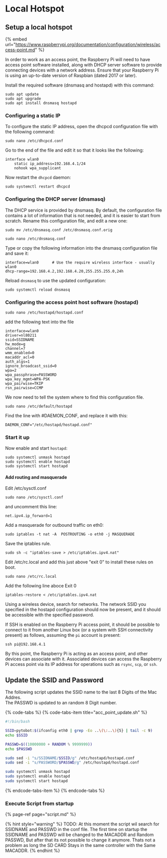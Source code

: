 # Local Hotspot

## Setup a local hotspot

{% embed url="https://www.raspberrypi.org/documentation/configuration/wireless/access-point.md" %}

In order to work as an access point, the Raspberry Pi will need to have access point software installed, along with DHCP server software to provide connecting devices with a network address. Ensure that your Raspberry Pi is using an up-to-date version of Raspbian \(dated 2017 or later\).

Install the required software \(dnsmasq and hostapd\) with this command:

```text
sudo apt update
sudo apt upgrade
sudo apt install dnsmasq hostapd
```

### Configuring a static IP

To configure the static IP address, open the dhcpcd configuration file with the following command:

```text
sudo nano /etc/dhcpcd.conf
```

Go to the end of the file and edit it so that it looks like the following:

```text
interface wlan0
    static ip_address=192.168.4.1/24
    nohook wpa_supplicant
```

Now restart the `dhcpcd` daemon:

```text
sudo systemctl restart dhcpcd
```

### Configuring the DHCP server \(dnsmasq\)

The DHCP service is provided by dnsmasq. By default, the configuration file contains a lot of information that is not needed, and it is easier to start from scratch. Rename this configuration file, and edit a new one:

```text
sudo mv /etc/dnsmasq.conf /etc/dnsmasq.conf.orig
```

```text
sudo nano /etc/dnsmasq.conf
```

Type or copy the following information into the dnsmasq configuration file and save it:

```text
interface=wlan0      # Use the require wireless interface - usually wlan0
dhcp-range=192.168.4.2,192.168.4.20,255.255.255.0,24h
```

Reload `dnsmasq` to use the updated configuration:

```text
sudo systemctl reload dnsmasq
```

### Configuring the access point host software \(hostapd\)

```text
sudo nano /etc/hostapd/hostapd.conf
```

add the following text into the file

```text
interface=wlan0
driver=nl80211
ssid=SSIDNAME
hw_mode=g
channel=7
wmm_enabled=0
macaddr_acl=0
auth_algs=1
ignore_broadcast_ssid=0
wpa=2
wpa_passphrase=PASSWORD
wpa_key_mgmt=WPA-PSK
wpa_pairwise=TKIP
rsn_pairwise=CCMP
```

We now need to tell the system where to find this configuration file.

```text
sudo nano /etc/default/hostapd
```

Find the line with \#DAEMON\_CONF, and replace it with this:

```text
DAEMON_CONF="/etc/hostapd/hostapd.conf"
```

### Start it up

Now enable and start `hostapd`:

```text
sudo systemctl unmask hostapd
sudo systemctl enable hostapd
sudo systemctl start hostapd
```

#### Add routing and masquerade

Edit /etc/sysctl.conf

```text
sudo nano /etc/sysctl.conf
```

and uncomment this line:

```text
net.ipv4.ip_forward=1
```

Add a masquerade for outbound traffic on eth0:

```text
sudo iptables -t nat -A  POSTROUTING -o eth0 -j MASQUERADE
```

Save the iptables rule.

```text
sudo sh -c "iptables-save > /etc/iptables.ipv4.nat"
```

Edit /etc/rc.local and add this just above "exit 0" to install these rules on boot.

```text
sudo nano /etc/rc.local
```

Add the following line aboce Exit 0

```text
iptables-restore < /etc/iptables.ipv4.nat
```

Using a wireless device, search for networks. The network SSID you specified in the hostapd configuration should now be present, and it should be accessible with the specified password.

If SSH is enabled on the Raspberry Pi access point, it should be possible to connect to it from another Linux box \(or a system with SSH connectivity present\) as follows, assuming the `pi` account is present:

```text
ssh pi@192.168.4.1
```

By this point, the Raspberry Pi is acting as an access point, and other devices can associate with it. Associated devices can access the Raspberry Pi access point via its IP address for operations such as `rsync`, `scp`, or `ssh`.

## Update the SSID and Password

The following script updates the SSID name to the last 8 Digits of the Mac Addres.   
The PASSWD is updated to an random 8 Digit number. 

{% code-tabs %}
{% code-tabs-item title="acc\_point\_update.sh" %}
```bash
#!/bin/bash

SSID=pytobot:$(ifconfig eth0 | grep -Eo ..\(\:..\){5} | tail -c 9)
echo $SSID

PASSWD=$((10000000 + RANDOM % 9999999))
echo $PASSWD

sudo sed -i "s/SSIDNAME/$SSID/g" /etc/hostapd/hostapd.conf
sudo sed -i "s/PASSWORD/$PASSWD/g" /etc/hostapd/hostapd.conf

sudo systemctl unmask hostapd
sudo systemctl enable hostapd
sudo systemctl start hostapd
```
{% endcode-tabs-item %}
{% endcode-tabs %}

### ​Execute Script from startup

{% page-ref page="script.md" %}

{% hint style="warning" %}
TODO: At this moment the script wil search for SSIDNAME and PASSWD in the conf file. The first time on startup the SSIDNAME and PASSWD will be changed to the MACADDR and Random PASSWD, But after that its not possible to change it anymore. Thats not a problem as long the SD CARD Stays in the same controller with the Same MACADDR. 
{% endhint %}

